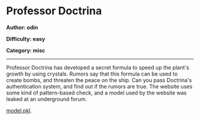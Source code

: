 # Professor Doctrina
**Author: odin**

**Difficulty: easy**

**Category: misc** 

---

Professor Doctrina has developed a secret formula to speed up the plant's growth by using crystals. Rumors say that this formula can be used to create bombs, and threaten the peace on the ship. Can you pass Doctrina's authentication system, and find out if the rumors are true. The website uses some kind of pattern-based check, and a model used by the website was leaked at an underground forum.


[model.pkl](uploads/model.pkl).

